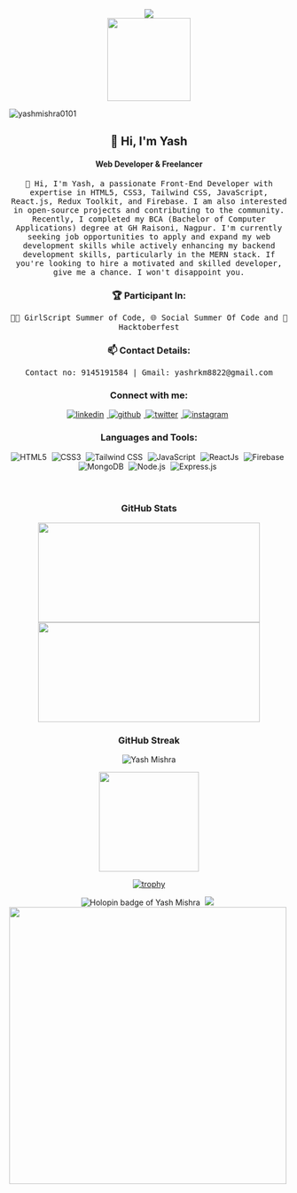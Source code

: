  <div align="center">
  <img src="https://readme-typing-svg.herokuapp.com?color=%236FDA44&size=32&center=true&vCenter=true&width=600&height=50&lines=Hi+👋,+I'm+Yash+Mishra;Web+Developer+From+India"/>
</div>
<div align="center">
  <img height="150" src="https://raw.githubusercontent.com/TheDudeThatCode/TheDudeThatCode/master/Assets/Developer.gif"/>
</div>

<p align="left"> 
  <img src="https://komarev.com/ghpvc/?username=yashmishra0101&label=Profile%20views&color=0e75b6&style=flat" alt="yashmishra0101" /> 
</p>

<div>
   <h2 align="center">👋 Hi, I'm Yash</h2>
   <h4 align="center">Web Developer & Freelancer</h4>
</div>

<p align="center">
  <samp>👋 Hi, I'm Yash, a passionate Front-End Developer with expertise in HTML5, CSS3, Tailwind CSS, JavaScript, React.js, Redux Toolkit, and Firebase. I am also interested in open-source projects and contributing to the community. Recently, I completed my BCA (Bachelor of Computer Applications) degree at GH Raisoni, Nagpur. I'm currently seeking job opportunities to apply and expand my web development skills while actively enhancing my backend development skills, particularly in the MERN stack. If you're looking to hire a motivated and skilled developer, give me a chance. I won't disappoint you.</samp>
</p>


<h3 align="center">🏆 Participant In:</h3>
<p align="center">
  <samp>👩‍💻 GirlScript Summer of Code, 🌐 Social Summer Of Code and 🎃 Hacktoberfest</samp>
</p>

<h3 align="center">📫 Contact Details:</h3>
<p align="center">
  <samp>Contact no: 9145191584 | Gmail: yashrkm8822@gmail.com</samp>
</p>

<div align="center">
  <h3>Connect with me:</h3>
  <a href="https://www.linkedin.com/in/yash-mishra-356280223" target="_blank">
    <img src="https://img.shields.io/badge/linkedin-%231E77B5.svg?&style=for-the-badge&logo=linkedin&logoColor=white" alt="linkedin" style="margin-right: 5px;" />
  </a>
  <a href="https://github.com/YashMishra0101" target="_blank">
    <img src="https://img.shields.io/badge/github-%2324292e.svg?&style=for-the-badge&logo=github&logoColor=white" alt="github" style="margin-right: 5px;" />
  </a>   
  <a href="https://twitter.com/YashRKMishra1?t=xad8RjWcodLC0uMjt9LM7A&s=09" target="_blank">
    <img src="https://img.shields.io/badge/twitter-%2300acee.svg?&style=for-the-badge&logo=twitter&logoColor=white" alt="twitter" style="margin-right: 5px;" />
  </a>
  <a href="https://www.instagram.com/yash_rk_mishra/" target="_blank">
    <img src="https://img.shields.io/badge/instagram-%23000000.svg?&style=for-the-badge&logo=instagram&logoColor=white" alt="instagram" style="margin-right: 5px;" />
  </a>  
</div>  

<h3 align="center">Languages and Tools:</h3>
<div align="center">
  <img alt="HTML5" src="https://img.shields.io/badge/html5-%23E34F26.svg?&style=for-the-badge&logo=html5&logoColor=white" style="margin-right: 5px;" />
  <img alt="CSS3" src="https://img.shields.io/badge/css3-%231572B6.svg?&style=for-the-badge&logo=css3&logoColor=white" style="margin-right: 5px;" />
  <img alt="Tailwind CSS" src="https://img.shields.io/badge/tailwindcss-%23323330.svg?&style=for-the-badge&logo=tailwind-css&logoColor=%23F7DF1E" style="margin-right: 5px;" />
  <img alt="JavaScript" src="https://img.shields.io/badge/javascript-%23323330.svg?&style=for-the-badge&logo=javascript&logoColor=%23F7DF1E" style="margin-right: 5px;" />
  <img alt="ReactJs" src="https://img.shields.io/badge/React-20232A?style=for-the-badge&logo=react&logoColor=61DAFB" style="margin-right: 5px;" />
  <img alt="Firebase" src="https://img.shields.io/badge/firebase-ffca28?style=for-the-badge&logo=firebase&logoColor=black" style="margin-right: 5px;" />
  <img alt="MongoDB" src="https://img.shields.io/badge/MongoDB-47A248?style=for-the-badge&logo=mongodb&logoColor=white" style="margin-right: 5px;" />
  <img alt="Node.js" src="https://img.shields.io/badge/Node.js-43853D?style=for-the-badge&logo=node.js&logoColor=white" style="margin-right: 5px;" />
  <img alt="Express.js" src="https://img.shields.io/badge/Express.js-404D59?style=for-the-badge" style="margin-right: 5px;" />
</div>

<br>
<br>

<h3 align="center">GitHub Stats</h3>

<div align="center">
  <a href="https://github.com/YashMishra0101">
    <img height="180em" width="400em" src="https://github-readme-stats-eight-theta.vercel.app/api?username=yashmishra0101&show_icons=true&theme=algolia&include_all_commits=true&count_private=true"/>
    <img height="180em" width="400em" src="https://github-readme-stats-eight-theta.vercel.app/api/top-langs/?username=yashmishra0101&layout=compact&langs_count=8&theme=algolia"/>
  </a>
</div> 

<h3 align="center">GitHub Streak</h3>

<div align="center">
  <img align="center" src="https://github-readme-streak-stats.herokuapp.com/?user=yashmishra0101&stroke=facc15&background=000000&ring=22c55e&fire=22c55e&currStreakNum=facc15&currStreakLabel=22c55e&sideNums=facc15&sideLabels=facc15&dates=facc15&hide_border=true"  alt="Yash Mishra"/>
</div>

<p align="center">
  <img align="center" src="http://github-profile-summary-cards.vercel.app/api/cards/profile-details?username=yashmishra0101&theme=2077" height="180em" />
</p>

<div align="center">
  
[![trophy](https://github-profile-trophy.vercel.app/?username=yashmishra0101&theme=juicyfresh&margin-w=15)](https://github.com/ryo-ma/github-profile-trophy)

<div align="center">
  <img src="https://holopin.me/yashmishra0101?user=https://holopin.io/@yashmishra0101" alt="Holopin badge of Yash Mishra" style="margin-right: 5px;" />
  <img src="https://media.licdn.com/dms/image/D5622AQHKLZpzfxqfSg/feedshare-shrink_2048_1536/0/1684676363286?e=1722470400&v=beta&t=Gdrl5Vij8vYoIH6IiWSdgUCAdS0ViMonpDe-e5x31xQ" style="margin-right: 5px;" />
  <img width="500em" src="https://media.licdn.com/dms/image/D5622AQE8RVBQnoGi4Q/feedshare-shrink_800/0/1684674716032?e=1722470400&v=beta&t=avubZGAEinZtFscDINawt5REJBmVU4hqyNBD9Ny3xOc" style="margin-right: 5px;" />
</div>
